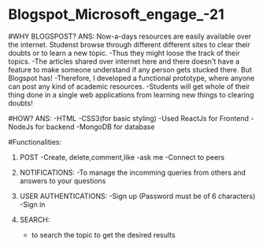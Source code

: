 # Blogspot_Microsoft_engage_-21

#WHY BLOGSPOST?
ANS: Now-a-days resources are easily available over the internet. Studenst browse through different different sites to clear their doubts or to learn a new topic.
     -Thus they might loose the track of their topics.
     -The articles shared over internet here and there doesn't have a feature to make someone understand if any person gets stucked there. But Blogspot has!
     -Therefore, I developed a functional prototype, where anyone can post any kind of academic resources.
     -Students will get whole of their thing done in a single web applications from learning new things to clearing doubts!
     
#HOW?
ANS: -HTML 
     -CSS3(for basic styling)
     -Used ReactJs for Frontend
     -NodeJs for backend
     -MongoDB for database 
     


#Functionalities:
1. POST
   -Create, delete,comment,like
   -ask me
   -Connect to peers
   
2. NOTIFICATIONS:
   -To manage the incomming queries from others and answers to your questions

3. USER AUTHENTICATIONS:
   -Sign up (Password must be of 6 characters)
   -Sign in
   
4. SEARCH:
    - to search the topic to get the desired results

